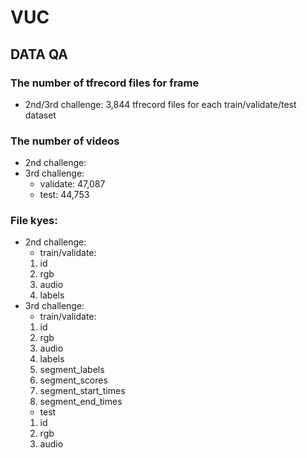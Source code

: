 # VUC

## DATA QA

### The number of tfrecord files for frame
- 2nd/3rd challenge: 3,844 tfrecord files for each train/validate/test dataset

### The number of videos
- 2nd challenge:
- 3rd challenge:
  * validate: 47,087
  * test: 44,753

### File kyes:
- 2nd challenge:
  * train/validate:
   1) id
   2) rgb
   3) audio
   4) labels
- 3rd challenge:
  * train/validate:
   1) id
   2) rgb
   3) audio
   4) labels
   5) segment_labels
   6) segment_scores
   7) segment_start_times
   8) segment_end_times
  * test
   1) id
   2) rgb
   3) audio
  
 
